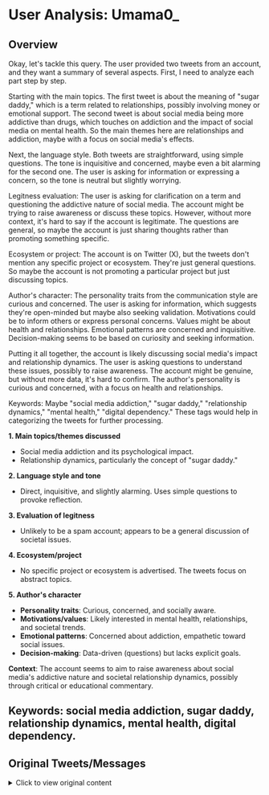 # User Analysis: Umama0_

## Overview

<think>
Okay, let's tackle this query. The user provided two tweets from an account, and they want a summary of several aspects. First, I need to analyze each part step by step.

Starting with the main topics. The first tweet is about the meaning of "sugar daddy," which is a term related to relationships, possibly involving money or emotional support. The second tweet is about social media being more addictive than drugs, which touches on addiction and the impact of social media on mental health. So the main themes here are relationships and addiction, maybe with a focus on social media's effects.

Next, the language style. Both tweets are straightforward, using simple questions. The tone is inquisitive and concerned, maybe even a bit alarming for the second one. The user is asking for information or expressing a concern, so the tone is neutral but slightly worrying.

Legitness evaluation: The user is asking for clarification on a term and questioning the addictive nature of social media. The account might be trying to raise awareness or discuss these topics. However, without more context, it's hard to say if the account is legitimate. The questions are general, so maybe the account is just sharing thoughts rather than promoting something specific.

Ecosystem or project: The account is on Twitter (X), but the tweets don't mention any specific project or ecosystem. They're just general questions. So maybe the account is not promoting a particular project but just discussing topics.

Author's character: The personality traits from the communication style are curious and concerned. The user is asking for information, which suggests they're open-minded but maybe also seeking validation. Motivations could be to inform others or express personal concerns. Values might be about health and relationships. Emotional patterns are concerned and inquisitive. Decision-making seems to be based on curiosity and seeking information.

Putting it all together, the account is likely discussing social media's impact and relationship dynamics. The user is asking questions to understand these issues, possibly to raise awareness. The account might be genuine, but without more data, it's hard to confirm. The author's personality is curious and concerned, with a focus on health and relationships.

Keywords: Maybe "social media addiction," "sugar daddy," "relationship dynamics," "mental health," "digital dependency." These tags would help in categorizing the tweets for further processing.
</think>

**1. Main topics/themes discussed**  
- Social media addiction and its psychological impact.  
- Relationship dynamics, particularly the concept of "sugar daddy."  

**2. Language style and tone**  
- Direct, inquisitive, and slightly alarming. Uses simple questions to provoke reflection.  

**3. Evaluation of legitness**  
- Unlikely to be a spam account; appears to be a general discussion of societal issues.  

**4. Ecosystem/project**  
- No specific project or ecosystem is advertised. The tweets focus on abstract topics.  

**5. Author's character**  
- **Personality traits**: Curious, concerned, and socially aware.  
- **Motivations/values**: Likely interested in mental health, relationships, and societal trends.  
- **Emotional patterns**: Concerned about addiction, empathetic toward social issues.  
- **Decision-making**: Data-driven (questions) but lacks explicit goals.  

**Context**: The account seems to aim to raise awareness about social media's addictive nature and societal relationship dynamics, possibly through critical or educational commentary.  

**Keywords**: social media addiction, sugar daddy, relationship dynamics, mental health, digital dependency.
---
## Original Tweets/Messages

<details>
<summary>Click to view original content</summary>

| Type | Content |
|------|---------|
| messages | What does sugar daddy means ? |
| messages | In social media more addictive than drugs ? |

</details>
